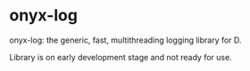 # onyx-log

onyx-log: the generic, fast, multithreading logging library for D.

Library is on early development stage and not ready for use.
